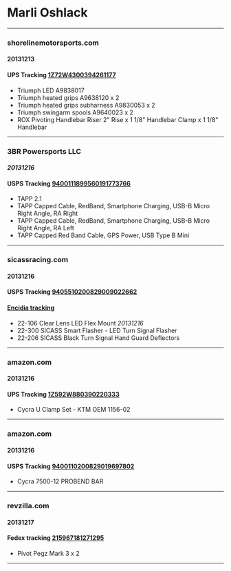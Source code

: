 # Marli Oshlack

----

### shorelinemotorsports.com 

#### 20131213

#### UPS Tracking [1Z72W4300394261177](http://wwwapps.ups.com/WebTracking/track?HTMLVersion=5.0&loc=en_AU&Requester=UPSHome&WBPM_lid=homepage%2Fct1.html_pnl_trk&trackNums=1Z72W4300394261177&track.x=Track)

  * Triumph LED A9838017
  * Triumph heated grips A9638120 x 2
  * Triumph heated grips subharness A9830053 x 2
  * Triumph swingarm spools A9640023 x 2
  * ROX Pivoting Handlebar Riser 2" Rise x 1 1/8" Handlebar Clamp x 1 1/8" Handlebar

----

### 3BR Powersports LLC

#### _20131216_

#### USPS Tracking [9400111899560191773766](https://tools.usps.com/go/TrackConfirmAction!input.action?origTrackNum=9400111899560191773766)

  * TAPP 2.1
  * TAPP Capped Cable, RedBand, Smartphone Charging, USB-B Micro Right Angle, RA Right
  * TAPP Capped Cable, RedBand, Smartphone Charging, USB-B Micro Right Angle, RA Left
  * TAPP Capped Red Band Cable, GPS Power, USB Type B Mini

----

### sicassracing.com 

#### 20131216

#### USPS Tracking [9405510200829009022662](https://tools.usps.com/go/TrackConfirmAction!input.action?origTrackNum=9405510200829009022662) 

#### [Encidia tracking](https://www.endicia.com/Status/?PIC=9405510200829009022662)
  
  * 22-106  Clear Lens LED Flex Mount _20131216_
  * 22-300  SICASS Smart Flasher - LED Turn Signal Flasher
  * 22-206  SICASS Black Turn Signal Hand Guard Deflectors

----

### amazon.com 
  
#### 20131216

#### UPS Tracking [1Z592W880390220333](http://wwwapps.ups.com/WebTracking/track?HTMLVersion=5.0&loc=en_AU&Requester=UPSHome&WBPM_lid=homepage%2Fct1.html_pnl_trk&trackNums=1Z592W880390220333+&track.x=Track)

  * Cycra U Clamp Set - KTM OEM 1156-02  

----

### amazon.com 
  
#### 20131216

#### USPS Tracking [9400110200829019697802](https://tools.usps.com/go/TrackConfirmAction!input.action?origTrackNum=9400110200829019697802)

  * Cycra 7500-12 PROBEND BAR

----

### revzilla.com 

#### 20131217

#### Fedex tracking [215967181271295](https://www.fedex.com/fedextrack/?tracknumbers=215967181271295&cntry_code=us&language=english)

  * Pivot Pegz Mark 3 x 2

----
